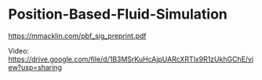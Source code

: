# Position-Based-Fluid-Simulation

https://mmacklin.com/pbf_sig_preprint.pdf


Video:
https://drive.google.com/file/d/1B3MSrKuHcAjpUARcXRTlx9R1zUkhGChE/view?usp=sharing
